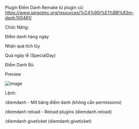 Plugin Điểm Danh Remake từ plugin cũ: https://www.spigotmc.org/resources/%C4%90i%E1%BB%83m-danh.100461/


Chức Năng:



Điểm danh hàng ngày


Nhận quà tích lũy


Quà ngày lễ (SpecialDay)

Điểm Danh Bù

Preview


![image](https://github.com/skygamer1233/DiemDanh/assets/123954037/4ebf09d9-c727-4e61-a324-d4814add8b5a)



Lệnh:


/diemdanh - Mở bảng điểm danh (không cần permissions)

/diemdanh reload - Reload plugins (diemdanh.reload)

/diemdanh giveticket <player> <amount> (diemdanh.giveticket)
